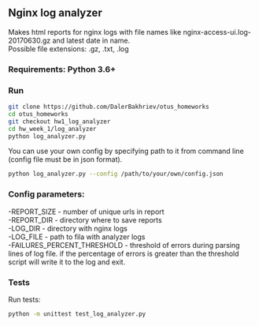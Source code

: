 ## Nginx log analyzer
Makes html reports for nginx logs with file names like nginx-access-ui.log-20170630.gz and latest date in name.  
Possible file extensions: .gz, .txt, .log

### Requirements: Python 3.6+

### Run

```sh
git clone https://github.com/DalerBakhriev/otus_homeworks
cd otus_homeworks
git checkout hw1_log_analyzer
cd hw_week_1/log_analyzer
python log_analyzer.py
```

You can use your own config by specifying path to it from command line (config file must be in json format).

```sh
python log_analyzer.py --config /path/to/your/own/config.json
```
### Config parameters:

-REPORT_SIZE - number of unique urls in report  
-REPORT_DIR - directory where to save reports  
-LOG_DIR - directory with nginx logs  
-LOG_FILE - path to fila with analyzer logs  
-FAILURES_PERCENT_THRESHOLD - threshold of errors during parsing lines of log file.
if the percentage of errors is greater than the threshold script will write it to the log and exit.

### Tests

Run tests:

```sh
python -m unittest test_log_analyzer.py
```

